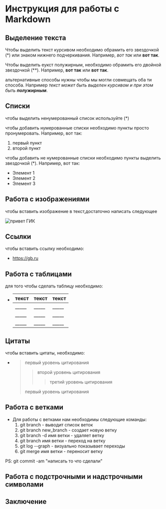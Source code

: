 # Инструкция для работы с Markdown

## Выделение текста

Чтобы выделить текст курсивом необходимо обрамить его звездочкой (*) или знаком нижнего подчеркивания. Например, *вот так* или __вот так__.

Чтобы выделить еукст полужирным, необходимо обрамить его двойной звездочкой (**). Например, **вот так** или __вот так__.

альтернативные способы нужны чтобы мы могли совмещать оба ти способа. Например _текст может быть выделен курсивом и при этом быть **полужирным**_.


## Списки

чтобы выделить ненумерованный список используйте (*)

чтобы добавить нумерованные списки необходимо пункты просто пронумеровать. Например, вот так:
1. первый пункт
2. второй пункт  

чтобы добавить не нумерованные списки необходимо пункты выделить звездочкой (*). Например, вот так:
* Элемент 1
* Элемент 2
* Элемент 3

## Работа с изображениями

чтобы вставить изображение в текст,достаточно написать следующее

![привет ГИК](Geek.png)

## Ссылки

чтобы вставить ссылку необходимо:

- <https://gb.ru>

## Работа с таблицами

для того чтобы сделать таблицу необходимо:

+ 
    |текст|текст|текст|
    |-----|-----|-----|
    |_____|_____|_____|
    |_____|_____|_____|
    |_____|_____|_____|


## Цитаты

чтобы вставить цитаты, необходимо:

- 
    > первый уровень цитирования
    >> второй уровень цитирования 
    >>> третий уровень цитирования
    >
    > первый уровень цитирования


## Работа с ветками

+ Для работы с ветками нам необходимы следующие команды:
    1. git branch - выводит список веток
    2. git branch new_branch - создает новую ветку
    3. git branch -d имя ветки - удаляет ветку
    4. git branch имя ветки - переход на ветку
    5. git log --graph - визуально показывает переходы
    6. git merge имя ветки - переносит ветку 

PS: git commit -am "написать то что сделали" 

## Работа с подстрочными и надстрочными символами

## Заключение
